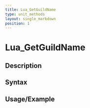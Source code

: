 ```yaml
---
title: Lua_GetGuildName
type: unit_methods
layout: single_markdown
position: 1
---
```


# Lua_GetGuildName

## Description

## Syntax

## Usage/Example


